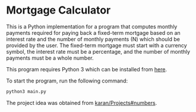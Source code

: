 # Mortgage Calculator
This is a Python implementation for a program that computes monthly payments required for paying back a fixed-term mortgage based on an interest rate and the number of monthly payments (N) which should be provided by the user. The fixed-term mortgage must start with a currency symbol, the interest rate must be a percentage, and the number of monthly payments must be a whole number.

This program requires Python 3 which can be installed from [here](https://www.python.org/downloads/).

To start the program, run the following command:
```bash
python3 main.py
```
The project idea was obtained from [karan/Projects#numbers](https://github.com/karan/Projects#numbers).
